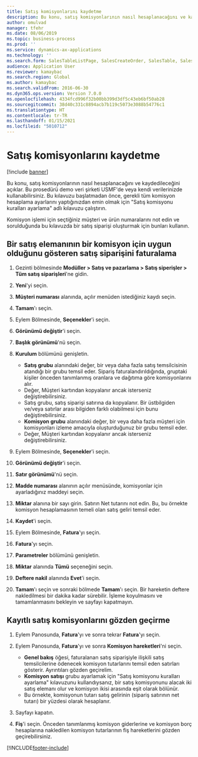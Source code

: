 ```yaml
---
title: Satış komisyonlarını kaydetme
description: Bu konu, satış komisyonlarının nasıl hesaplanacağını ve kaydedileceğini açıklar.
author: omulvad
manager: tfehr
ms.date: 08/06/2019
ms.topic: business-process
ms.prod: ''
ms.service: dynamics-ax-applications
ms.technology: ''
ms.search.form: SalesTableListPage, SalesCreateOrder, SalesTable, SalesEditLines,  CustInvoiceJournal, CommissionTrans, LedgerTransVoucher, CustClassificationGroup
audience: Application User
ms.reviewer: kamaybac
ms.search.region: Global
ms.author: kamaybac
ms.search.validFrom: 2016-06-30
ms.dyn365.ops.version: Version 7.0.0
ms.openlocfilehash: 4334fcd996f32b00bb399d3df5c43eb6bf50ab28
ms.sourcegitcommit: 38d40c331c8894acb7b119c5073e3088b54776c1
ms.translationtype: HT
ms.contentlocale: tr-TR
ms.lasthandoff: 01/15/2021
ms.locfileid: "5010712"
---
```

# <a name="register-sales-commissions"></a>Satış komisyonlarını kaydetme

[!include [banner](../../includes/banner.md)]

Bu konu, satış komisyonlarının nasıl hesaplanacağını ve kaydedileceğini açıklar. Bu prosedürü demo veri şirketi USMF'de veya kendi verilerinizde kullanabilirsiniz. Bu kılavuzu başlatmadan önce, gerekli tüm komisyon hesaplama ayarlarını yaptığınızdan emin olmak için "Satış komisyonu kuralları ayarlama" adlı kılavuzu çalıştırın.

Komisyon işlemi için seçtiğiniz müşteri ve ürün numaralarını not edin ve sorulduğunda bu kılavuzda bir satış siparişi oluşturmak için bunları kullanın.


## <a name="invoice-a-sales-order-that-qualifies-a-salesperson-for-a-commission"></a>Bir satış elemanının bir komisyon için uygun olduğunu gösteren satış siparişini faturalama
1. Gezinti bölmesinde **Modüller > Satış ve pazarlama > Satış siperişler > Tüm satış siparişleri**'ne gidin.
2. **Yeni**'yi seçin.
3. **Müşteri numarası** alanında, açılır menüden istediğiniz kaydı seçin.
4. **Tamam**'ı seçin.
5. Eylem Bölmesinde, **Seçenekler**'i seçin.
6. **Görünümü değiştir**'i seçin.
7. **Başlık görünümü**'nü seçin.
8. **Kurulum** bölümünü genişletin.

    - **Satış grubu** alanındaki değer, bir veya daha fazla satış temsilcisinin atandığı bir grubu temsil eder. Sipariş faturalandırıldığında, gruptaki kişiler önceden tanımlanmış oranlara ve dağıtıma göre komisyonlarını alır.   
    - Değer, Müşteri kartından kopyalanır ancak isterseniz değiştirebilirsiniz.  
    - Satış grubu, satış siparişi satırına da kopyalanır. Bir üstbilgiden ve/veya satırlar arası bilgiden farklı olabilmesi için bunu değiştirebilirsiniz.  
    - **Komisyon grubu** alanındaki değer, bir veya daha fazla müşteri için komisyonları izleme amacıyla oluşturduğunuz bir grubu temsil eder.   
    - Değer, Müşteri kartından kopyalanır ancak isterseniz değiştirebilirsiniz.   

9. Eylem Bölmesinde, **Seçenekler**'i seçin.
10. **Görünümü değiştir**'i seçin.
11. **Satır görünümü**'nü seçin.
12. **Madde numarası** alanının açılır menüsünde, komisyonlar için ayarladığınız maddeyi seçin. 
13. **Miktar** alanına bir sayı girin. Satırın Net tutarını not edin. Bu, bu örnekte komisyon hesaplamasının temeli olan satış geliri temsil eder.  
14. **Kaydet**'i seçin.
15. Eylem Bölmesinde, **Fatura**'yı seçin.
16. **Fatura**'yı seçin.
17. **Parametreler** bölümünü genişletin.
18. **Miktar** alanında **Tümü** seçeneğini seçin.
19. **Deftere nakil** alanında **Evet**'i seçin.
20. **Tamam**'ı seçin ve sonraki bölmede **Tamam**'ı seçin. Bir hareketin deftere nakledilmesi bir dakika kadar sürebilir. İşleme koyulmasını ve tamamlanmasını bekleyin ve sayfayı kapatmayın.  

## <a name="review-the-registered-sales-commissions"></a>Kayıtlı satış komisyonlarını gözden geçirme
1. Eylem Panosunda, **Fatura**'yı ve sonra tekrar **Fatura**'yı seçin.
2. Eylem Panosunda, **Fatura**'yı ve sonra **Komisyon hareketleri**'ni seçin.

    - **Genel bakış** öğesi, faturalanan satış siparişiyle ilişkili satış temsilcilerine ödenecek komisyon tutarlarını temsil eden satırları gösterir. Ayrıntıları gözden geçirelim.  
    - **Komisyon satışı** grubu ayarlamak için "Satış komisyonu kuralları ayarlama" kılavuzunu kullandıysanız, bir satış komisyonunu alacak iki satış elemanı olur ve komisyon ikisi arasında eşit olarak bölünür.  
    - Bu örnekte, komisyonun tutarı satış gelirinin (sipariş satırının net tutarı) bir yüzdesi olarak hesaplanır.  
3. Sayfayı kapatın.
4. **Fiş**'i seçin. Önceden tanımlanmış komisyon giderlerine ve komisyon borç hesaplarına nakledilen komisyon tutarlarının fiş hareketlerini gözden geçirebilirsiniz.  



[!INCLUDE[footer-include](../../../includes/footer-banner.md)]